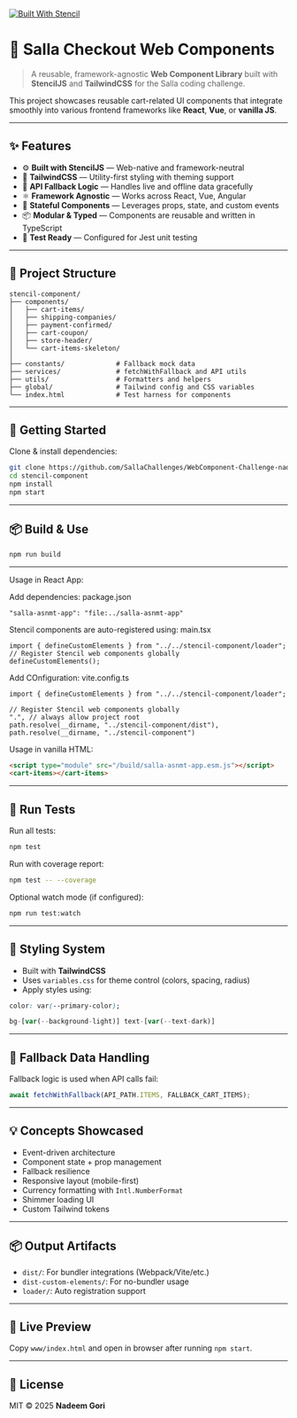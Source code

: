 [![Built With Stencil](https://img.shields.io/badge/-Built%20With%20Stencil-16161d.svg?style=flat-square&logo=Stencil&logoColor=white&colorA=16161d)](https://stenciljs.com)

# 🛒 Salla Checkout Web Components

> A reusable, framework-agnostic **Web Component Library** built with **StencilJS** and **TailwindCSS** for the Salla coding challenge.

This project showcases reusable cart-related UI components that integrate smoothly into various frontend frameworks like **React**, **Vue**, or **vanilla JS**.

---

## ✨ Features

- ⚙️ **Built with StencilJS** — Web-native and framework-neutral
- 🎨 **TailwindCSS** — Utility-first styling with theming support
- 🔁 **API Fallback Logic** — Handles live and offline data gracefully
- ⚛️ **Framework Agnostic** — Works across React, Vue, Angular
- 🧠 **Stateful Components** — Leverages props, state, and custom events
- 📦 **Modular & Typed** — Components are reusable and written in TypeScript
- 🧪 **Test Ready** — Configured for Jest unit testing

---

## 📁 Project Structure

```
stencil-component/
├── components/
│   ├── cart-items/
│   ├── shipping-companies/
│   ├── payment-confirmed/
│   ├── cart-coupon/
│   ├── store-header/
│   └── cart-items-skeleton/
│
├── constants/             # Fallback mock data
├── services/              # fetchWithFallback and API utils
├── utils/                 # Formatters and helpers
├── global/                # Tailwind config and CSS variables
└── index.html             # Test harness for components
```

---

## 🚀 Getting Started

Clone & install dependencies:

```bash
git clone https://github.com/SallaChallenges/WebComponent-Challenge-nadeemgori2-5685.git
cd stencil-component
npm install
npm start
```

---

## 📦 Build & Use

```bash
npm run build
```
---

Usage in React App:

Add dependencies: package.json

```
"salla-asnmt-app": "file:../salla-asnmt-app"

```
Stencil components are auto-registered using: main.tsx

```
import { defineCustomElements } from "../../stencil-component/loader";
// Register Stencil web components globally
defineCustomElements();
```
Add COnfiguration: vite.config.ts

```
import { defineCustomElements } from "../../stencil-component/loader";

// Register Stencil web components globally
".", // always allow project root
path.resolve(__dirname, "../stencil-component/dist"),
path.resolve(__dirname, "../stencil-component")
```

Usage in vanilla HTML:

```html
<script type="module" src="/build/salla-asnmt-app.esm.js"></script>
<cart-items></cart-items>
```

---

## 🧪 Run Tests

Run all tests:

```bash
npm test
```

Run with coverage report:

```bash
npm test -- --coverage
```

Optional watch mode (if configured):

```bash
npm run test:watch
```

---

## 🎨 Styling System

- Built with **TailwindCSS**
- Uses `variables.css` for theme control (colors, spacing, radius)
- Apply styles using:

```css
color: var(--primary-color);
```

```ts
bg-[var(--background-light)] text-[var(--text-dark)]
```

---

## 🔁 Fallback Data Handling

Fallback logic is used when API calls fail:

```ts
await fetchWithFallback(API_PATH.ITEMS, FALLBACK_CART_ITEMS);
```

---

## 💡 Concepts Showcased

- Event-driven architecture
- Component state + prop management
- Fallback resilience
- Responsive layout (mobile-first)
- Currency formatting with `Intl.NumberFormat`
- Shimmer loading UI
- Custom Tailwind tokens

---

## 📦 Output Artifacts

- `dist/`: For bundler integrations (Webpack/Vite/etc.)
- `dist-custom-elements/`: For no-bundler usage
- `loader/`: Auto registration support

---

## 👀 Live Preview

Copy `www/index.html` and open in browser after running `npm start`.

---

## 📄 License

MIT © 2025 **Nadeem Gori**
